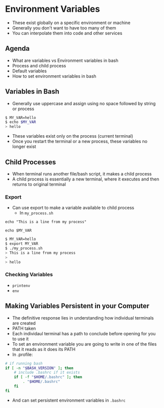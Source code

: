 # Environment Variables

- These exist globally on a specific environment or machine
- Generally you don't want to have too many of them
- You can interpolate them into code and other services

## Agenda

- What are variables vs Environment variables in bash
- Process and child process
- Default variables
- How to set environment variables in bash


## Variables in Bash

- Generally use uppercase and assign using no space followed by string or process
```bash
$ MY_VAR=hello
$ echo $MY_VAR
> hello
```

- These variables exist only on the process (current terminal)
- Once you restart the terminal or a new process, these variables no longer exist

## Child Processes

- When terminal runs another file/bash script, it makes a child process 
- A child process is essentially a new terminal, where it executes and then returns to original terminal

### Export

- Can use export to make a variable available to child process
	- In ```my_process.sh```
```
echo "This is a line from my process"

echo $MY_VAR
```

```bash
$ MY_VAR=hello
$ export MY_VAR
$ ./my_process.sh
> This is a line from my process
>
> hello
```

### Checking Variables

- ``printenv``
- ``env``

## Making Variables Persistent in your Computer

- The definitive response lies in understanding how individual terminals are created
- PATH taken
- Each individaul terminal has a path to conclude before opening for you to use it
- To set an environment variable you are going to write in one of the files that it reads as it does its PATH
- In .profile:
```bash
# if running bash
if [ -n "$BASH_VERSION" ]; then
	# include .bashrc if it exists
	if [ -f "$HOME/.bashrc" ]; then
		. "$HOME/.bashrc"
	fi
fi
```

- And can set persistent environment variables in ``.bashrc``
